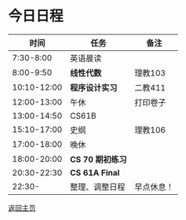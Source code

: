# 今日日程

| 时间        | 任务                 | 备注       |
| ----------- | -------------------- | ---------- |
| 7:30-8:00   | 英语晨读             |            |
| 8:00-9:50   | **线性代数**         | 理教103    |
| 10:10-12:00 | **程序设计实习**     | 二教411    |
| 12:00-13:00 | 午休                 | 打印卷子   |
| 13:00-14:50 | CS61B       |            |
| 15:10-17:00 | 史纲   | 理教106    |
| 17:00-18:00 | 晚休                 |            |
| 18:00-20:00 | **CS 70 期初练习** |            |
| 20:30-22:30 | **CS 61A Final**  |            |
| 22:30-      | 整理、调整日程       | 早点休息！ |

[返回主页](/public)